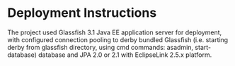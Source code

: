 Deployment Instructions
======================
The project used Glassfish 3.1 Java EE application server for deployment, with configured connection pooling to derby bundled Glassfish (i.e. starting derby from glassfish directory, using cmd commands: asadmin, start-database) database and JPA 2.0 or 2.1 with EclipseLink 2.5.x platform.
